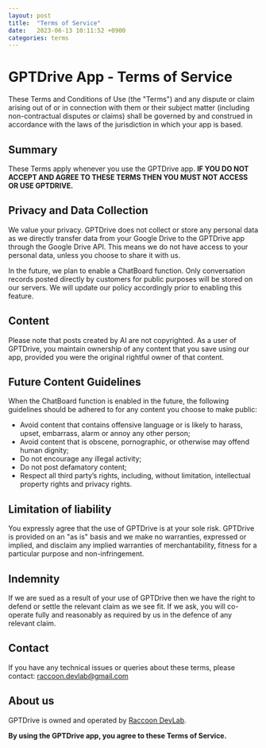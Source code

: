 ```yaml
---
layout: post
title:  "Terms of Service"
date:   2023-06-13 10:11:52 +0900
categories: terms
---
```


# GPTDrive App - Terms of Service

These Terms and Conditions of Use (the "Terms") and any dispute or claim arising out of or in connection with them or their subject matter (including non-contractual disputes or claims) shall be governed by and construed in accordance with the laws of the jurisdiction in which your app is based.

## Summary

These Terms apply whenever you use the GPTDrive app.
**IF YOU DO NOT ACCEPT AND AGREE TO THESE TERMS THEN YOU MUST NOT ACCESS OR USE GPTDRIVE.**

## Privacy and Data Collection

We value your privacy. GPTDrive does not collect or store any personal data as we directly transfer data from your Google Drive to the GPTDrive app through the Google Drive API. This means we do not have access to your personal data, unless you choose to share it with us.

In the future, we plan to enable a ChatBoard function. Only conversation records posted directly by customers for public purposes will be stored on our servers. We will update our policy accordingly prior to enabling this feature.

## Content

Please note that posts created by AI are not copyrighted. As a user of GPTDrive, you maintain ownership of any content that you save using our app, provided you were the original rightful owner of that content.

## Future Content Guidelines

When the ChatBoard function is enabled in the future, the following guidelines should be adhered to for any content you choose to make public:

- Avoid content that contains offensive language or is likely to harass, upset, embarrass, alarm or annoy any other person;
- Avoid content that is obscene, pornographic, or otherwise may offend human dignity;
- Do not encourage any illegal activity;
- Do not post defamatory content;
- Respect all third party’s rights, including, without limitation, intellectual property rights and privacy rights.

## Limitation of liability

You expressly agree that the use of GPTDrive is at your sole risk. GPTDrive is provided on an "as is" basis and we make no warranties, expressed or implied, and disclaim any implied warranties of merchantability, fitness for a particular purpose and non-infringement.

## Indemnity

If we are sued as a result of your use of GPTDrive then we have the right to defend or settle the relevant claim as we see fit. If we ask, you will co-operate fully and reasonably as required by us in the defence of any relevant claim.

## Contact

If you have any technical issues or queries about these terms, please contact: [raccoon.devlab@gmail.com](mailto:raccoon.devlab@gmail.com)

## About us

GPTDrive is owned and operated by [Raccoon DevLab](https://gptdrive.github.io/).

**By using the GPTDrive app, you agree to these Terms of Service.**